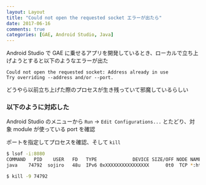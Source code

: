 ```yaml
---
layout: Layout
title: "Could not open the requested socket エラーが出たら"
date: 2017-06-16
comments: true
categories: [GAE, Android Studio, Java]
---
```


Android Studio で GAE に乗せるアプリを開発しているとき、ローカルで立ち上げようとすると以下のようなエラーが出た

```
Could not open the requested socket: Address already in use
Try overriding --address and/or --port.
```

どうやら以前立ち上げた際のプロセスが生き残っていて邪魔しているらしい

### 以下のように対応した
Android Studio のメニューから `Run` → `Edit Configurations...` とたどり、対象 module が使っている port を確認

ポートを指定してプロセスを確認、そして `kill`

```bash
$ lsof -i:8080
COMMAND   PID    USER   FD   TYPE             DEVICE SIZE/OFF NODE NAME
java    74792  sojiro   48u  IPv6 0xXXXXXXXXXXXXXXXX      0t0  TCP *:http-alt (LISTEN)
```

```bash
$ kill -9 74792
```

